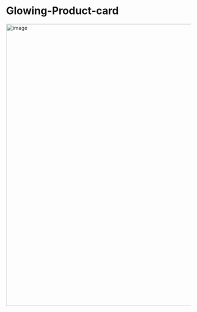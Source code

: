 # Glowing-Product-card

<img width="928" height="768" alt="image" src="https://github.com/user-attachments/assets/6f8a2506-56ed-40db-985e-407d750e914a" />
